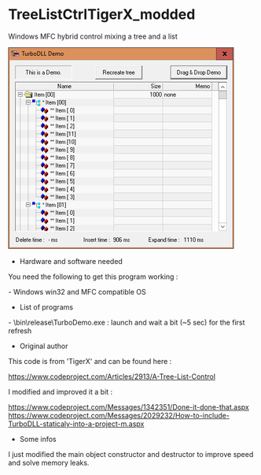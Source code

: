 # TreeListCtrlTigerX_modded

Windows MFC hybrid control mixing a tree and a list

![TurboDemo](https://raw.githubusercontent.com/Kochise/win32-TreeListCtrlTigerX_modded/master/bin/release/TurboDemo.png)

* Hardware and software needed

You need the following to get this program working :

\- Windows win32 and MFC compatible OS<br>

* List of programs

\- \\bin\\release\\TurboDemo.exe  : launch and wait a bit (~5 sec) for the first refresh<br>

* Original author

This code is from 'TigerX' and can be found here :

https://www.codeproject.com/Articles/2913/A-Tree-List-Control<br>

I modified and improved it a bit :

https://www.codeproject.com/Messages/1342351/Done-it-done-that.aspx<br>
https://www.codeproject.com/Messages/2029232/How-to-include-TurboDLL-staticaly-into-a-project-m.aspx<br>

* Some infos

I just modified the main object constructor and destructor to improve speed and solve memory leaks.
